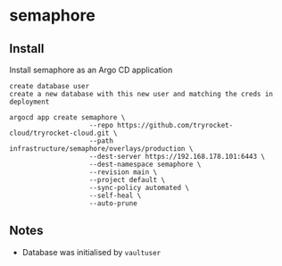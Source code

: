 # semaphore

## Install

Install semaphore as an Argo CD application

    create database user 
    create a new database with this new user and matching the creds in deployment

    argocd app create semaphore \
                        --repo https://github.com/tryrocket-cloud/tryrocket-cloud.git \
                        --path infrastructure/semaphore/overlays/production \
                        --dest-server https://192.168.178.101:6443 \
                        --dest-namespace semaphore \
                        --revision main \
                        --project default \
                        --sync-policy automated \
                        --self-heal \
                        --auto-prune

## Notes

- Database was initialised by `vaultuser`
